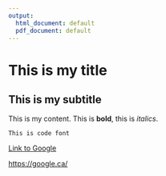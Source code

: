 ```yaml
---
output:
  html_document: default
  pdf_document: default
---
```

# This is my title

## This is my subtitle

This is my content. This is **bold**, this is *italics*.

`This is code font`

[Link to Google](https://google.ca/)

<https://google.ca/>
